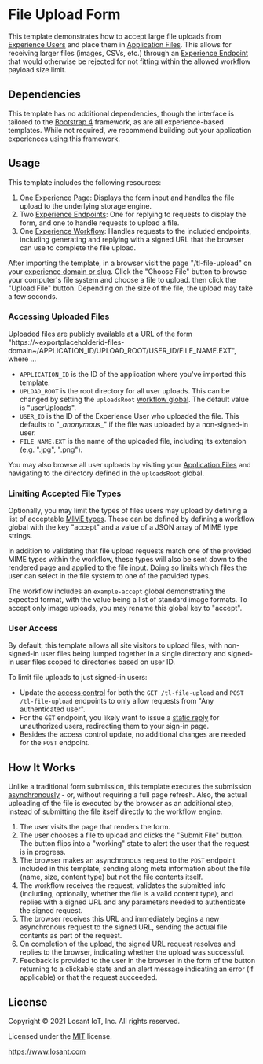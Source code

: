 # File Upload Form

This template demonstrates how to accept large file uploads from [Experience Users](https://~exportplaceholderid-docs-url~/experiences/users/) and place them in [Application Files](https://~exportplaceholderid-docs-url~/applications/files/). This allows for receiving larger files (images, CSVs, etc.) through an [Experience Endpoint](https://~exportplaceholderid-docs-url~/experiences/endpoints/) that would otherwise be rejected for not fitting within the allowed workflow payload size limit.

## Dependencies

This template has no additional dependencies, though the interface is tailored to the [Bootstrap 4](https://getbootstrap.com/docs/4.5/getting-started/introduction/) framework, as are all experience-based templates. While not required, we recommend building out your application experiences using this framework.

## Usage

This template includes the following resources:

1. One [Experience Page](https://~exportplaceholderid-docs-url~/experiences/views/#pages): Displays the form input and handles the file upload to the underlying storage engine.
2. Two [Experience Endpoints](https://~exportplaceholderid-docs-url~/experiences/endpoints/): One for replying to requests to display the form, and one to handle requests to upload a file.
3. One [Experience Workflow](https://~exportplaceholderid-docs-url~/workflows/experience-workflows/): Handles requests to the included endpoints, including generating and replying with a signed URL that the browser can use to complete the file upload.

After importing the template, in a browser visit the page "/tl-file-upload" on your [experience domain or slug](https://~exportplaceholderid-docs-url~/experiences/domains/). Click the "Choose File" button to browse your computer's file system and choose a file to upload. then click the "Upload File" button. Depending on the size of the file, the upload may take a few seconds.

### Accessing Uploaded Files

Uploaded files are publicly available at a URL of the form "https://~exportplaceholderid-files-domain~/APPLICATION\_ID/UPLOAD\_ROOT/USER_ID/FILE_NAME.EXT", where ...

- `APPLICATION_ID` is the ID of the application where you've imported this template.
- `UPLOAD_ROOT` is the root directory for all user uploads. This can be changed by setting the `uploadsRoot` [workflow global](https://~exportplaceholderid-docs-url~/workflows/overview/#workflow-globals). The default value is "userUploads".
- `USER_ID` is the ID of the Experience User who uploaded the file. This defaults to "\__anonymous__" if the file was uploaded by a non-signed-in user.
- `FILE_NAME.EXT` is the name of the uploaded file, including its extension (e.g. ".jpg", ".png").

You may also browse all user uploads by visiting your [Application Files](https://~exportplaceholderid-docs-url~/applications/files/) and navigating to the directory defined in the `uploadsRoot` global.

### Limiting Accepted File Types

Optionally, you may limit the types of files users may upload by defining a list of acceptable [MIME types](https://developer.mozilla.org/en-US/docs/Web/HTTP/Basics_of_HTTP/MIME_types). These can be defined by defining a workflow global with the key "accept" and a value of a JSON array of MIME type strings.

In addition to validating that file upload requests match one of the provided MIME types within the workflow, these types will also be sent down to the rendered page and applied to the file input. Doing so limits which files the user can select in the file system to one of the provided types.

The workflow includes an `example-accept` global demonstrating the expected format, with the value being a list of standard image formats. To accept only image uploads, you may rename this global key to "accept".

### User Access

By default, this template allows all site visitors to upload files, with non-signed-in user files being lumped together in a single directory and signed-in user files scoped to directories based on user ID.

To limit file uploads to just signed-in users:

- Update the [access control](https://~exportplaceholderid-docs-url~/experiences/endpoints/#access-control) for both the  `GET /tl-file-upload` and `POST /tl-file-upload` endpoints to only allow requests from "Any authenticated user".
- For the `GET` endpoint, you likely want to issue a [static reply](https://~exportplaceholderid-docs-url~/experiences/endpoints/#reply-types) for unauthorized users, redirecting them to your sign-in page.
- Besides the access control update, no additional changes are needed for the `POST` endpoint.

## How It Works

Unlike a traditional form submission, this template executes the submission [asynchronously](https://developer.mozilla.org/en-US/docs/Learn/JavaScript/Asynchronous/Concepts) - or, without requiring a full page refresh. Also, the actual uploading of the file is executed by the browser as an additional step, instead of submitting the file itself directly to the workflow engine.

1. The user visits the page that renders the form.
2. The user chooses a file to upload and clicks the "Submit File" button. The button flips into a "working" state to alert the user that the request is in progress.
3. The browser makes an asynchronous request to the `POST` endpoint included in this template, sending along meta information about the file (name, size, content type) but not the file contents itself.
4. The workflow receives the request, validates the submitted info (including, optionally, whether the file is a valid content type), and replies with a signed URL and any parameters needed to authenticate the signed request.
5. The browser receives this URL and immediately begins a new asynchronous request to the signed URL, sending the actual file contents as part of the request.
6. On completion of the upload, the signed URL request resolves and replies to the browser, indicating whether the upload was successful.
7. Feedback is provided to the user in the browser in the form of the button returning to a clickable state and an alert message indicating an error (if applicable) or that the request succeeded.

## License

Copyright &copy; 2021 Losant IoT, Inc. All rights reserved.

Licensed under the [MIT](https://github.com/Losant/losant-templates/blob/master/LICENSE.txt) license.

https://www.losant.com